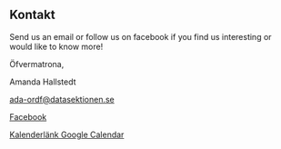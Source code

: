 ## Kontakt

Send us an email or follow us on facebook if you find us interesting or would like to know more!

Öfvermatrona, 

Amanda Hallstedt

[ada-ordf@datasektionen.se](mailto:ada-ordf@datasektionen.se)

[Facebook](https://www.facebook.com/kongligostrogennamnden)

[Kalenderlänk Google Calendar](https://www.google.com/calendar/ical/ls1sugeau32natoq8lnb2cl74s%40group.calendar.google.com/public/basic.ics)
